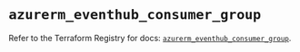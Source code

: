 # `azurerm_eventhub_consumer_group`

Refer to the Terraform Registry for docs: [`azurerm_eventhub_consumer_group`](https://registry.terraform.io/providers/hashicorp/azurerm/4.14.0/docs/resources/eventhub_consumer_group).
